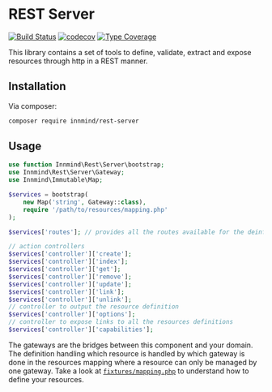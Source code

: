 # REST Server

[![Build Status](https://github.com/Innmind/rest-server/workflows/CI/badge.svg)](https://github.com/Innmind/rest-server/actions?query=workflow%3ACI)
[![codecov](https://codecov.io/gh/Innmind/rest-server/branch/develop/graph/badge.svg)](https://codecov.io/gh/Innmind/rest-server)
[![Type Coverage](https://shepherd.dev/github/Innmind/rest-server/coverage.svg)](https://shepherd.dev/github/Innmind/rest-server)

This library contains a set of tools to define, validate, extract and expose resources through http in a REST manner.

## Installation

Via composer:

```sh
composer require innmind/rest-server
```

## Usage

```php
use function Innmind\Rest\Server\bootstrap;
use Innmind\Rest\Server\Gateway;
use Innmind\Immutable\Map;

$services = bootstrap(
    new Map('string', Gateway::class),
    require '/path/to/resources/mapping.php'
);

$services['routes']; // provides all the routes available for the deinfitions you provided

// action controllers
$services['controller']['create'];
$services['controller']['index'];
$services['controller']['get'];
$services['controller']['remove'];
$services['controller']['update'];
$services['controller']['link'];
$services['controller']['unlink'];
// controller to output the resource definition
$services['controller']['options'];
// controller to expose links to all the resources definitions
$services['controller']['capabilities'];
```

The gateways are the bridges between this component and your domain. The definition handling which resource is handled by which gateway is done in the resources mapping where a resource can only be managed by one gateway. Take a look at [`fixtures/mapping.php`](fixtures/mapping.php) to understand how to define your resources.
